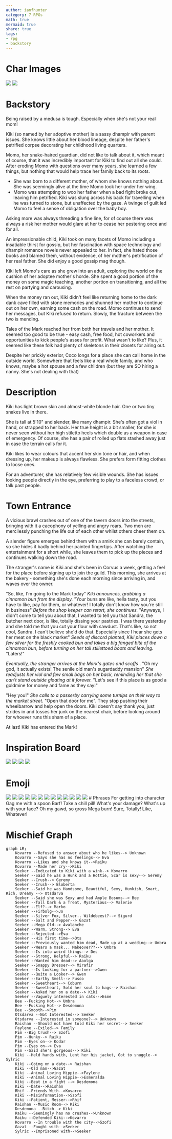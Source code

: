 ```yaml
---
author: ianfhunter
category: 7 RPGs
math: true
mermaid: true
share: true
tags:
- rpg
- backstory
---
```


# Char Images
<img src='/assets/img/notes/kiki.png' />

<img src='/assets/img/notes/Pasted image 20220420114931.png' />

# Backstory 
Being raised by a medusa is tough. Especially when she's not your real mom!

Kiki (so named by her adoptive mother) is a sassy dhampir with parent issues. She knows little about her blood lineage, despite her father's petrified corpse decorating her childhood living quarters. 

Momo, her snake-haired guardian, did not like to talk about it, which meant of course, that it was incredibly important for Kiki to find out all she could. After eroding Momo with questions over many years, she learned a few things, but nothing that would help trace her family back to its roots.

- She was born to a different mother, of whom she knows nothing about. She was seemingly alive at the time Momo took her under her wing.
- Momo was attempting to woo her father when a bad fight broke out, leaving him petrified. Kiki was slung across his back for travelling when he was turned to stone, but unaffected by the gaze. A twinge of guilt led Momo to feel a sense of obligation over the baby boy. 

Asking more was always threading a fine line, for of course there was always a risk her mother would glare at her to cease her pestering once and for all.

An impressionable child, Kiki took on many facets of Momo including a insatiable thirst for gossip, but her fascination with space technology and dhampir romance novels never appealed to her. In fact, she hated those books and blamed them, without evidence, of her mother's petrification of her real father. She did enjoy a good gossip mag though.

Kiki left Momo's care as she grew into an adult, exploring the world on the cushion of her adoptee mother's horde. She spent a good portion of the money on some magic teaching, another portion on transitioning, and all the rest on partying and carousing. 

When the money ran out, Kiki didn't feel like returning home to the dark dank cave filled with stone memories and shunned her mother to continue out on her own, earning some cash on the road. Momo continues to send her messages, but Kiki refused to return. Slowly, the fracture between the two is mending.

Tales of the Mark reached her from both her travels and her mother. It seemed too good to be true - easy cash, free food, hot coworkers and opportunities to kick people's asses for profit. What wasn't to like? Plus, it seemed like these folk had plenty of skeletons in their closets for airing out.

Despite her prickly exterior, Coco longs for a place she can call home in the outside world. Somewhere that feels like a real whole family, and who knows, maybe a hot spouse and a few children (but they are SO hiring a nanny. She's not dealing with that)

# Description
Kiki has light brown skin and almost-white blonde hair. One or two tiny snakes live in there.

She is tall at 5'10" and slender, like many dhampir. She's often got a viol in hand, or strapped to her back. Her true height is a bit smaller, for she is never seen without her high stiletto heels which double as a weapon in case of emergency. Of course, she has a pair of rolled up flats stashed away just in case the terrain calls for it.

Kiki likes to wear colours that accent her skin tone or hair, and when dressing up, her makeup is always flawless. She prefers form fitting clothes to loose ones.

For an adventurer, she has relatively few visible wounds. She has issues looking people directly in the eye, preferring to play to a faceless crowd, or talk past people.

# Town Entrance
A vicious brawl crashes out of one of the tavern doors into the streets, bringing with it a cacophony of yelling and angry roars. Two men are mercilessly punching the life out of each other whilst others cheer them on. 

A slender figure emerges behind them with a smirk she can barely contain, so she hides it badly behind her painted fingertips. After watching the entertainment for a short while, she leaves them to pick up the pieces and continues walking down the road.

The stranger's name is Kiki and she's been in Corvus a week, getting a feel for the place before signing up to join the guild. This morning, she arrives at the bakery - something she's done each morning since arriving in, and waves over the owner.

"So, like, I'm going to the Mark today" *Kiki announces, grabbing a cinnamon bun from the display.* "Your buns are like, hella tasty, but you have to like, pay for them, or whatever! I totally don't know how you're still in business" *Before the shop keeper can retort, she continues.* "Anyways, I didn't come to tell you about that, I wanted to tell you that Sandra, the butcher next door, is like, totally dissing your pastries. I was there yesterday and she told me that you cut your flour with sawdust. That's like, so not cool, Sandra. I can't believe she'd do that. Especially since I hear she gets her meat on the black market" *Seeds of discord planted, Kiki places down a few silver for the freshly cooked bun and takes a big fanged bite of the cinnamon bun, before turning on her tall stillettoed boots and leaving.* "Laters!" 

*Eventually, the stranger arrives at the Mark's gates and scoffs* . "Oh my god, it actually exists! The senile old man's sugardaddy mansion" *She readjusts her viol and few small bags on her back, reminding her that she can't stand outside gloating at it forever.* "Let's see if this place is as good a goldmine for money and fame as they say!"

"Hey you!" *She calls to a passerby carrying some turnips on their way to the market street.* "Open that door for me". They stop pushing their wheelbarrow and help open the doors. Kiki doesn't say thank you, just strides in and tosses her junk on the nearest chair, before looking around for whoever runs this sham of a place.

At last! Kiki has entered the Mark!

# Inspiration Board

<img src='/assets/img/notes/Pasted image 20220415142515.png' />
<img src='/assets/img/notes/Pasted image 20220420130642.png' />

<img src='/assets/img/notes/Pasted image 20220415153907.png' />
<img src='/assets/img/notes/Pasted image 20220419120552.png' />

# Emoji
<img src='/assets/img/notes/Pasted image 20220421092400.png' />
<img src='/assets/img/notes/Pasted image 20220421092407.png' />
<img src='/assets/img/notes/Pasted image 20220421092413.png' />
<img src='/assets/img/notes/Pasted image 20220421092420.png' />
<img src='/assets/img/notes/Pasted image 20220421092427.png' />
<img src='/assets/img/notes/Pasted image 20220421092434.png' />
<img src='/assets/img/notes/Pasted image 20220426154957.png' />
<img src='/assets/img/notes/Pasted image 20220426155005.png' />
<img src='/assets/img/notes/Pasted image 20220426155015.png' />
<img src='/assets/img/notes/Pasted image 20220426155039.png' />
<img src='/assets/img/notes/Pasted image 20220426155048.png' />
<img src='/assets/img/notes/Pasted image 20220426155055.png' />

<img src='/assets/img/notes/Pasted image 20220425135805.png' />
# Phrases For getting into character
Gag me with a spoon
Barf!
Take a chill pill!
What's your damage?
What's up with your face?
Oh my gawd, so gross
Mega burn!
Sure, Totally!
Like, Whatever!

# Mischief Graph

```mermaid
graph LR;
    Kovarro --Refused to answer about who he likes--> Unknown
    Kovarro --Says she has no feelings--> Eva
    Kovarro --Likes and she knows it-->Raiku
    Kovarro --Made her cry-->Kiki
    Seeker --Indicated to Kiki with a wink--> Kovarro
    Seeker --Said he was a Hunk and a Hottie, Scar is sexy--> Geremy
    Seeker --Crush--> Geremy
    Seeker --Crush--> Bloberta
    Seeker --Said he was Handsome, Beautiful, Sexy, Hunkish, Smart, Rich, Dreamy --> Otsdarva
    Seeker --Said she was Sexy and had Ample Bosums--> Bee
    Seeker --Tall Dark & a Treat, Mysterious--> Valerie
    Seeker --Elf?--> Marko
    Seeker --Firbolg-->Jo
    Seeker --Silver Fox, Silver.. Wildebeest?--> Sigurd
    Seeker --Salt and Pepper--> Gazat
    Seeker --Mega Old--> Avalanche
    Seeker --Warm, Strong--> Eva
    Seeker --Rejected-->Eva
    Seeker --His first time-->Ots
    Seeker --Previously wanted him dead, Made up at a wedding--> Umbra
    Seeker --Wears a mask... Makeover??--> Umbra
    Seeker --Is into weird things--> Des
    Seeker --Strong, Helpful--> Raiku
    Seeker --Wanted him dead--> Aaolga
    Seeker --Snappy Dresser--> Mirafir
    Seeker --Is Looking for a partner-->Gwen
    Seeker --Quite a Looker--> Gwen
    Seeker --Earthy Smell--> Fusco
    Seeker --Sweetheart--> Coburn
    Seeker --Sweetheart, Sold her soul to hags--> Raishan
    Seeker --Asked her on a date--> Kiki
    Seeker --Vaguely interested in cats-->Esme
    Bee --Fucking Hot--> Umbra
    Bee --Fucking Hot--> Desdemona
    Bee --Smooth-->Pim
    Otsdarva --Not Interested--> Seeker
    Otsdarva --Interested in someone?--> Unknown
    Raishan --Should not have told Kiki her secret--> Seeker
    Faylene --Exiled--> Family
    Pim --Big Crush--> Szofi
    Pim --Hunky--> Raiku
    Pim --Eyes on--> Kodar
    Pim --Eyes on--> Eva
    Pim --Said she's gorgeous--> Kiki
    Kiki --Held hands with, Lent her his jacket, Got to snuggle--> Sylric
    Kiki --Going on a date--> Raishan
    Kiki --Old man-->Gazat
    Kiki --Animal Loving Hippie-->Faylene
    Kiki --Animal Loving Hippie-->Esmeralda
    Kiki --Beat in a fight --> Desdemona
    Kiki --Date-->Raishan
    Rhif --Friends With-->Kovarro
    Kiki --Misinformation-->Szofi
    Kiki --Patient, Messer-->Rhif
    Raishan --Music Room--> Kiki
    Desdemona --Bitch--> Kiki
    Raiku --Seemingly has no crushes-->Unknown
    Raiku --Defended Kiki-->Kovarro
    Kovarro --In trouble with the city-->Szofi
    Gazat --Fought with-->Seeker
    Sylric --Imprisoned with-->Seeker
```